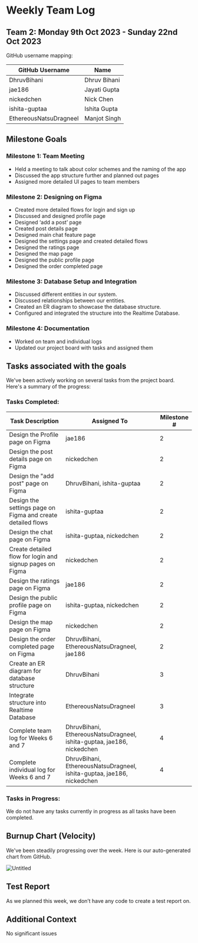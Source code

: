 # Weekly Team Log

## Team 2: Monday 9th Oct 2023 - Sunday 22nd Oct 2023

GitHub username mapping:

| GitHub Username | Name |
| --- | --- |
| DhruvBihani | Dhruv Bihani |
| jae186 | Jayati Gupta |
| nickedchen | Nick Chen |
| ishita-guptaa | Ishita Gupta |
| EthereousNatsuDragneel | Manjot Singh |

## Milestone Goals

### Milestone 1: Team Meeting

- Held a meeting to talk about color schemes and the naming of the app
- Discussed the app structure further and planned out pages
- Assigned more detailed UI pages to team members

### Milestone 2: Designing on Figma

- Created more detailed flows for login and sign up
- Discussed and designed profile page
- Designed ‘add a post’ page
- Created post details page
- Designed main chat feature page
- Designed the settings page and created detailed flows
- Designed the ratings page
- Designed the map page
- Designed the public profile page
- Designed the order completed page

### Milestone 3: Database Setup and Integration

- Discussed different entities in our system.
- Discussed relationships between our entities.
- Created an ER diagram to showcase the database structure.
- Configured and integrated the structure into the Realtime Database.

### Milestone 4: Documentation

- Worked on team and individual logs
- Updated our project board with tasks and assigned them

## Tasks associated with the goals

We've been actively working on several tasks from the project board. Here's a summary of the progress:

### Tasks Completed:

| Task Description | Assigned To | Milestone # |
| --- | --- | --- |
| Design the Profile page on Figma | jae186 | 2 |
| Design the post details page on Figma | nickedchen | 2 |
| Design the "add post" page on Figma | DhruvBihani, ishita-guptaa | 2 |
| Design the settings page on Figma and create detailed flows | ishita-guptaa | 2 |
| Design the chat page on Figma | ishita-guptaa, nickedchen | 2 |
| Create detailed flow for login and signup pages on Figma | nickedchen | 2 |
| Design the ratings page on Figma | jae186 | 2 |
| Design the public profile page on Figma | ishita-guptaa, nickedchen | 2 |
| Design the map page on Figma | nickedchen | 2 |
| Design the order completed page on Figma | DhruvBihani, EthereousNatsuDragneel, jae186 | 2 |
| Create an ER diagram for database structure | DhruvBihani | 3 |
| Integrate structure into Realtime Database | EthereousNatsuDragneel | 3 |
| Complete team log for Weeks 6 and 7 | DhruvBihani, EthereousNatsuDragneel, ishita-guptaa, jae186, nickedchen | 4 |
| Complete individual log for Weeks 6 and 7 | DhruvBihani, EthereousNatsuDragneel, ishita-guptaa, jae186, nickedchen | 4 |

### Tasks in Progress:

We do not have any tasks currently in progress as all tasks have been completed.

## Burnup Chart (Velocity)

We've been steadily progressing over the week. Here is our auto-generated chart from GitHub.

![Untitled](Team%20Log%20Oct%209th%20to%20Oct%2022nd%208babaeda82e14500b5f5595af794d9cd/Untitled.png)

## Test Report

As we planned this week, we don’t have any code to create a test report on.

## Additional Context

No significant issues